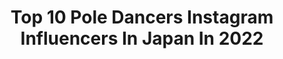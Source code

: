 ---
title: Top 10 Pole Dancers Instagram Influencers In Japan In 2022
description: >-
  Find top pole dancers Instagram influencers in Japan in 2022. Most popular hashtags: #love #poledance #japan #poledancer.
platform: Instagram
hits: 9
text_top: Discover the best Instagram accounts on inBeat.
text_bottom: Our search engine holds 9 Instagram influencers like this in Japan for you to contact.
profiles:
  - username: "miki0000000000"
    fullname: >-
      🔆poledancer_miki🔆
    bio: >-
      I'm pole dancer&Dental hygienist. Please feel free to follow me:) ポールダンサー＆歯科衛生士です←(ライセンス持ってるだけ)😂 気軽にフォローしてね😊 🇯🇵Nara🦌→Osaka🐙⇔NY🗽 #poledancer
    location: "Japan"
    followers: 43503
    engagement: 310
    commentsToLikes: 0.021692
    id: ckap6xki3hs2l0i783gsdwkva
    verified: false
    hashtags: "#bikini, #swimwear, #street, #bff"
  - username: "curlybaby_lilika"
    fullname: >-
      Pole dancer Lilika𓆉
    bio: >-
      📍Tokyo⇄Okinawa/Poledancer/🏳️‍🌈L DM返信出来ません/I Don't Reply DMs 出演依頼・お仕事に関するお問い合わせ📩 poledancerlilika@yahoo.co.jp
    location: "Japan"
    followers: 99959
    engagement: 173
    commentsToLikes: 0.016362
    id: ck5hrnqwtv6d60i11pqfngcnn
    verified: false
    hashtags: "#happy, #lilika, #poledancer, #healthylifestyle"
  - username: "pinoko0122"
    fullname: >-
      PINOKO🦄✨
    bio: >-
      Poledancer🌙🦄✨ International Poledance Competition Judge Polish Studio Managements @polish_tokyo 🌸🇯🇵🐇
    location: "Japan"
    followers: 17001
    engagement: 290
    commentsToLikes: 0.020854
    id: ck5bwi0g5lqpa0i117z5ob7dt
    verified: false
    hashtags: "#heels, #pleasershoes, #polish, #poledance"
  - username: "kumi_burlesque"
    fullname: >-
      Kumi@Burlesque Tokyo
    bio: >-
      Iam artist💋💃🎨 鳥取県米子市出身🐤 #インテリアコーディネーター になる夢。🤔 ◆質問などはDMではなくコメント欄にお願いします❤️ ◆お仕事の依頼・お席のご予約は📞📩 👇物販購入ページ
    location: "Japan"
    followers: 24728
    engagement: 231
    commentsToLikes: 0.022160
    id: ck8tbey60vdy70j78aggvt0uc
    verified: false
    hashtags: "#bodymake, #ff, #burlesque, #f4f"
  - username: "shigefumi_"
    fullname: >-
      しげ【crystalball_club】ADM
    bio: >-
      フリー素材「PAKUTASO」カメラマン所属 全日本写真連盟関西支部所属 某企業カメラマン 他 ・ 日本初球体撮影専門公式HUB @crystalball_club #水晶玉撮影隊 水晶玉撮影隊のハッシュタグは商標登録済 ・ @portrait_club_jp #ポトレ撮影隊 人物ポトレ撮影専門
    location: "Japan"
    followers: 2152
    engagement: 1486
    commentsToLikes: 0.032849
    id: ckaorr8h6odyy0i78ee32m6zp
    verified: false
    hashtags: "#best, #france, #clickxworld, #mono"
  - username: "esthergracia"
    fullname: >-
      Esther Gracia Santoso
    bio: >-
      my baby girl @nicolelintang #esthergraciapoledance #esthergraciagiveaway
    location: "Japan"
    followers: 214674
    engagement: 181
    commentsToLikes: 0.411057
    id: ck5c1aic2us0v0i11s7lz3wpe
    verified: false
    hashtags: "#esthergraciagiveaway, #halloween2020, #esthergraciapoledance, #komoonyoung"
  - username: "didi.leona"
    fullname: >-
      Ruka Riot
    bio: >-
      Appointments tattoos ➡️DM 🐰Bitch Power🐰 🐩 Calle, graffiti, tattoo🐩
    location: "Japan"
    followers: 16431
    engagement: 638
    commentsToLikes: 0.012882
    id: ck0w2pxkgplpj0i19ngyqu7ad
    verified: false
    hashtags: "#dirtygirl, #cartoontattoo, #bitchtattoo, #bitchpower"
  - username: "tinaladysoul"
    fullname: >-
      Tina
    bio: >-
      KODP#22 Singer/Songwriter 🇯🇵
    location: "Japan"
    followers: 2961
    engagement: 1102
    commentsToLikes: 0.037362
    id: ckapajzkrwewy0i78byozz3vi
    verified: false
    hashtags: "#love, #shooting, #rnb, #newsong"
  - username: "hoapyon"
    fullname: >-
      山田ホアニータ🎀ʏᴀᴍᴀᴅᴀ🍭ʜᴏᴀɴɪᴛᴀ🌷
    bio: >-
      🌷✨🌷✨🌷✨🌷✨🌷✨🌷✨🌷 🤡🦄ドラァグクイーンのゆるキャラ🧸🧚‍♀️ 💘ᴘᴀᴋᴋᴜɴ✩ɴʏᴏ💘🚀🚀 @pakkunxnyo 👙ぴんくがだいすき💅ハピネス大盛り🍭 💖💛💖ʟɪɴᴇスタンプ⚧⚧発売中💖💛💖 🌷✨🌷✨🌷✨🌷✨🌷✨🌷✨🌷
    location: "Japan"
    followers: 7643
    engagement: 632
    commentsToLikes: 0.013802
    id: ck5znrnfcp11v0i14fy80wbtf
    verified: false
    hashtags: "#yumekawaii, #stayhome, #fatgirl, #model"
---